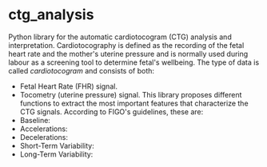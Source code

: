 # ctg_analysis
Python library for the automatic cardiotocogram (CTG) analysis and interpretation. Cardiotocography is defined as the recording of the fetal heart rate and the mother's uterine pressure and is normally used during labour as a screening tool to determine fetal's wellbeing. The type of data is called *cardiotocogram* and consists of both:
- Fetal Heart Rate (FHR) signal.
- Tocometry (uterine pressure) signal.
This library proposes different functions to extract the most important features that characterize the CTG signals. According to FIGO's guidelines, these are:
- Baseline:
- Accelerations:
- Decelerations:
- Short-Term Variability:
- Long-Term Variability:

